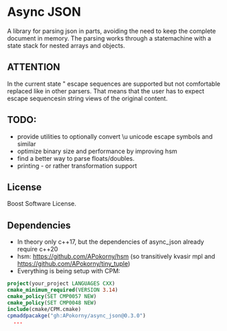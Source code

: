 # Async JSON

A library for parsing json in parts, avoiding the need to keep the complete document in memory. The parsing works through a statemachine with a state stack for nested arrays and objects.

## ATTENTION

In the current state \" escape sequences are supported but not comfortable replaced like in other parsers.
That means that the user has to expect escape sequencesin string views of the original content.

## TODO:
* provide utilities to optionally convert \u unicode escape symbols and similar
* optimize binary size and performance by improving hsm
* find a better way to parse floats/doubles.
* printing - or rather transformation support

## License

Boost Software License.

## Dependencies

* In theory only c++17, but the dependencies of async_json already require c++20
* hsm: https://github.com/APokorny/hsm (so transitively kvasir mpl and https://github.com/APokorny/tiny_tuple)
* Everything is being setup with CPM:
```CMake
project(your_project LANGUAGES CXX)
cmake_minimum_required(VERSION 3.14)
cmake_policy(SET CMP0057 NEW)
cmake_policy(SET CMP0048 NEW)
include(cmake/CPM.cmake)
cpmaddpacakge("gh:APokorny/async_json@0.3.0") 
  ...
```

